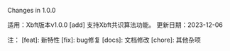 Changes in 1.0.0

适用：Xbft版本v1.0.0
[add] 支持Xbft共识算法功能。
更新日期：2023-12-06

注： 
[feat]: 新特性
[fix]: bug修复
[docs]: 文档修改
[chore]: 其他杂项
